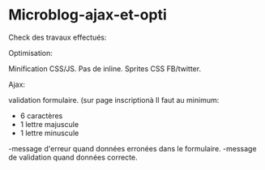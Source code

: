 # Microblog-ajax-et-opti

Check des travaux effectués:

Optimisation:

Minification CSS/JS.
Pas de inline.
Sprites CSS FB/twitter.

Ajax:

validation formulaire. (sur page inscriptionà
Il faut au minimum:
- 6 caractères
- 1 lettre majuscule 
- 1 lettre minuscule

-message d'erreur quand données erronées dans le formulaire.
-message de validation quand données correcte.
